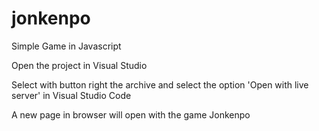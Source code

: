 # jonkenpo

Simple Game in Javascript

Open the project in Visual Studio

Select with button right the archive and select the option 'Open with live server' in Visual Studio Code

A new page in browser will open with the game Jonkenpo
